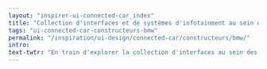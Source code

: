 ```yaml
---
layout: "inspirer-ui-connected-car_index"
title: "Collection d'interfaces et de systèmes d'infotainment au sein des voitures connectées BMW"
tags: "ui-connected-car-constructeurs-bmw"
permalink: "/inspiration/ui-design/connected-car/constructeurs/bmw/"
intro:
text-twtr: "En train d'explorer la collection d'interfaces au sein des voitures connectées BMW du @MagDuWebdesign"
---
```

